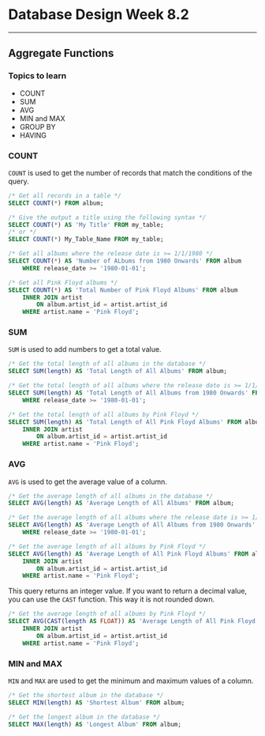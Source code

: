 # Database Design Week 8.2

***

## Aggregate Functions

### Topics to learn

- COUNT
- SUM
- AVG
- MIN and MAX
- GROUP BY
- HAVING


### COUNT

`COUNT` is used to get the number of records that match the conditions of the query.

```sql
/* Get all records in a table */
SELECT COUNT(*) FROM album;
```

```sql
/* Give the output a title using the following syntax */
SELECT COUNT(*) AS 'My Title' FROM my_table;
/* or */
SELECT COUNT(*) My_Table_Name FROM my_table;
```

```sql
/* Get all albums where the release date is >= 1/1/1980 */
SELECT COUNT(*) AS 'Number of ALbums from 1980 Onwards' FROM album
    WHERE release_date >= '1980-01-01';
```

```sql
/* Get all Pink Floyd albums */
SELECT COUNT(*) AS 'Total Number of Pink Floyd Albums' FROM album
    INNER JOIN artist
        ON album.artist_id = artist.artist_id
    WHERE artist.name = 'Pink Floyd';
```

### SUM

`SUM` is used to add numbers to get a total value.

```sql
/* Get the total length of all albums in the database */
SELECT SUM(length) AS 'Total Length of All Albums' FROM album;
```

```sql
/* Get the total length of all albums where the release date is >= 1/1/1980 */
SELECT SUM(length) AS 'Total Length of All Albums from 1980 Onwards' FROM album
    WHERE release_date >= '1980-01-01';
```

```sql
/* Get the total length of all albums by Pink Floyd */
SELECT SUM(length) AS 'Total Length of All Pink Floyd Albums' FROM album
    INNER JOIN artist
        ON album.artist_id = artist.artist_id
    WHERE artist.name = 'Pink Floyd';
```

### AVG

`AVG` is used to get the average value of a column.

```sql
/* Get the average length of all albums in the database */
SELECT AVG(length) AS 'Average Length of All Albums' FROM album;
```

```sql
/* Get the average length of all albums where the release date is >= 1/1/1980 */
SELECT AVG(length) AS 'Average Length of All Albums from 1980 Onwards' FROM album
    WHERE release_date >= '1980-01-01';
```

```sql
/* Get the average length of all albums by Pink Floyd */
SELECT AVG(length) AS 'Average Length of All Pink Floyd Albums' FROM album
    INNER JOIN artist
        ON album.artist_id = artist.artist_id
    WHERE artist.name = 'Pink Floyd';
```

This query returns an integer value. If you want to return a decimal value, you can use the `CAST` function. This way it is not rounded down.

```sql
/* Get the average length of all albums by Pink Floyd */
SELECT AVG(CAST(length AS FLOAT)) AS 'Average Length of All Pink Floyd Albums' FROM album
    INNER JOIN artist
        ON album.artist_id = artist.artist_id
    WHERE artist.name = 'Pink Floyd';
```

### MIN and MAX

`MIN` and `MAX` are used to get the minimum and maximum values of a column.

```sql
/* Get the shortest album in the database */
SELECT MIN(length) AS 'Shortest Album' FROM album;
```

```sql
/* Get the longest album in the database */
SELECT MAX(length) AS 'Longest Album' FROM album;
```
